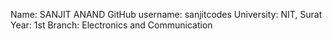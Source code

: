 Name: SANJIT ANAND
GitHub username: sanjitcodes
University: NIT, Surat
Year: 1st
Branch: Electronics and Communication